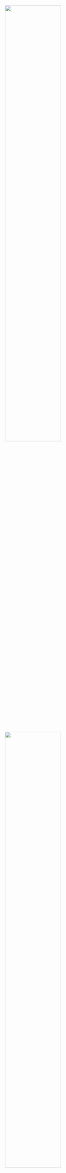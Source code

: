 <p align="center">
  <br>
  <img src="./image/mkty_cn_dark.svg#gh-dark-mode-only" style="width:60%;">
  <img src="./image/mkty_cn_light.svg#gh-light-mode-only" style="width:60%;">
</p>
<br>

# 明康慧医——基于LLM与多模态人工智能的健康管理与辅助诊疗系统设计与实现

## 🌍 文档语言

<p style="display: flex;align-items: center;">
  <img src="./image/PRC_flag.svg" alt="PRC" style="height: 1em;" /> 
  &nbsp;<a href="./README.md"><b>简体中文</b></a>&nbsp;|&nbsp;
  <img src="./image/USA_flag.svg" alt="USA" style="height: 1em;" /> 
  &nbsp;<a href="./README_EN.md"><b>英语 (English)</b></a>&nbsp;|&nbsp;
  <img src="./image/SRV_flag.svg" alt="SRV" style="height: 1em;" /> 
  &nbsp;<a href="./README_VN.md"><b>越南语 (Tiếng Việt)</b></a>
</p>

> 请注意，本文档的英文与越南文版本均使用LLM翻译自中文版本，有人工校对但差错难免，若出现英文或越南文版本内容与中文版本的不一致时，以中文为准。

**项目全称：** 明康慧医（英语：_Minh Khoe Tue Y_；越南语：_Minh Khỏe Tuệ Y_；喃字：_明劸慧醫_）——基于LLM与多模态人工智能的健康管理与辅助诊疗系统设计与实现 ( **简称:** 明康慧医智慧医疗系统 )

## 📖 项目介绍

以本毕业设计论文的“摘要”部分作为项目介绍：

&nbsp;&nbsp;&nbsp;&nbsp;在新时代互联网应用与技术进一步普及与人工智能技术飞速发展的双重驱动下，计算机技术在医健领域的应用可谓愈加广泛，大众对医健日渐增加的需求难以为传统的诊疗与保健管理模式所满足，其面临的诸多如诊断效率低下、医资配置不均、患者不便利与决策依赖经验等问题已相对严重。因此，如何利用互联网与前沿的人工智能技术，特别是利用大规模语言模型（LLM）与多模态技术来提升医疗保健相关业务的数字化、智能化已成为一个重要的课题。为更好地探讨互联网技术以及大语言模型与多模态等AI技术在医疗领域的潜力，本研究设计并实现了**明康慧医——基于LLM与多模态人工智能的健康管理与辅助诊疗系统**，本人同时也为提高医患交流效率和优化诊疗的流程尽一份作为本科毕业生的微薄之力。

&nbsp;&nbsp;&nbsp;&nbsp;本平台是一个集**注册登录、个人信息管理、多模态智能辅诊、医疗问答、诊疗论坛、病历管理、诊疗事项清单管理、资源中心及后台管理**九大模块于一体的分布式系统平台。系统宏观架构采用前后端分离设计，业务逻辑层后端基于`Python Flask`框架，数据库采用`MySQL`的方案，`RabbitMQ`实现完成业务逻辑端与智能服务端的异步消息通信，构建分布式微服务部署；前端页面组件化与交互效果采用`Vue3`、`axios`与`Element Plus`实现，系统鉴权通过JWT机制实现，保障数据的安全。

&nbsp;&nbsp;&nbsp;&nbsp;在AI智能服务端方面，“智能多模态辅诊”基于`BioMedCLIP`对比学习模型与`MarianMTModel`中英文神经机器翻译模型的级联架构，通过输入的医学影像，计算多条待判中文诊断描述为正确的相对概率分布。医疗问答、问题深度研究及其它语言生成任务均利用`MKTY-3B-Chat`大模型。该LLM以`Qwen2.5-3B-Instruct`为底座，采用`LLaMA-Factory`利用大量医学领域文本微调而成。问题深度研究模块基于“大模型讨论机制”，是为本人自研的一种LLM生成模式，可充分挖掘大模型内部的知识且可引导其推理。

&nbsp;&nbsp;&nbsp;&nbsp;“明康慧医”系统的具体设计与实现过程的描述在本文中得以完整呈现。这次研究首先明确了本系统开发的行业背景与选择上述技术路线的依据，然后在技术可行性角度，分层次解析了核心功能需求与实现方案，系统架构中各模块的工作原理与技术要点在文中以重点说明，全部性能指标在测试环节得到了覆盖测试。本人在文末总结了当前的成果，还作了后续改进方向的计划。这项医疗数字化的项目是为本人的一次探索，如能引发学生们对AI医疗的关注，吸引更多同学参与该领域，这便是本研究最大的价值所在。

**关键词：`医疗数字化`；`辅助诊疗`；`大规模语言模型`；`多模态`；`Vue3`；`Python Flask`；**

**下图展示了项目的系统架构：**

<div style="padding: 15px; text-align:center;">
  <img src="./image/architecture/architecture.svg" alt="系统架构" style="width:85%;" />
</div><br>

**下图展示了项目的系统功能模块：**

<div style="padding: 15px; text-align:center; background-color: rgb(255,255,255)">
  <img src="./image/module_structure/module_structure.svg" alt="系统功能" style="width:85%;" />
</div><br>

## 🛠️ 技术栈

本项目主要使用了以下库、组件或开源项目：

- **前端：** Vue.js、Element Plus、Axios、marked.js、DOMPurify、highlight.js、jQuery
- **后端：** Python Flask、pika、weasyprint、smtplib、PIL、argon2、rich、SQLAlchemy
- **数据库：** MySQL
- **消息队列：** RabbitMQ
- **机器学习与大模型：** PyTorch、Transformers、Qwen2.5-3B-Instruct

## 🤖 人工智能技术

### 明康慧医大模型 (MKTY-3B-Chat)

> 明康慧医大模型权重公开地址：
> [https://huggingface.co/Duyu/MKTY-3B-Chat](https://huggingface.co/Duyu/MKTY-3B-Chat)

&nbsp;&nbsp;&nbsp;&nbsp;明康慧医大模型（英语：_MKTY-3B-Chat Large-scale Language Model_；越南语：_MKTY-3B-Chat Mô hình Ngôn ngữ Quy mô Lớn_）是本项目的重要组成部分，为本人2025级齐鲁工业大学（山东省科学院）计算机科学与技术学部本科毕业设计而开发。

&nbsp;&nbsp;&nbsp;&nbsp;模型参数量`3.09B`，量化精度`BF16`，其在医学、医疗及生物学领域进行了微调与优化，其表现优于底座模型通义千问`Qwen2.5-3B-Instruct`。微调过程采用`LoRA`算法，仅针对中文语言。微调时使用增量预训练`Pretrain`与指令监督微调`SFT`两种方法，并分四个微调步骤进行，具体来说就是一轮增量预训练+一轮指令监督交替进行两次，这样做是考虑到底座模型规模不大，吸收知识的能力跟巨大规模模型相比稍逊一筹，若只进行一轮微调，那么经过SFT后大模型可能会遗忘掉其先在增量训练阶段学习到的知识，执行两轮微调可减轻大模型的灾难性遗忘。

&nbsp;&nbsp;&nbsp;&nbsp;训练数据方面：语料数据包含为生物领域广泛文本、医学诊断与问答、医学考试选择题以及自我意识等。在本项目中，MKTY大模型的使用场景是医疗问答、大模型讨论、总结诊疗计划、根据病历诊断和推荐药物，本人针对这四条用途准备了数据集，医学生物广泛知识文本用以在增量预训练阶段增加大模型的医疗专业知识，医学问答数据集用于指令监督微调，增强大模型回答问题的能力，医学诊断用于增强大模型诊断病历的能力，使用医学考试选择题的目的是告诉模型一个问题及其回答正确答案的回答模式，在大模型讨论机制功能中，不论是独立智能体角色还是主持人角色，都应该针对某问题结合已有的答案做出自己的判断，而教会大模型做医考选择题即可达到训练大模型按这种模式来回答问题的目的。另外“自我意识”是指通过指令监督，使模型得知自己是谁，由谁开发等，这部分数据由我本人设定。

&nbsp;&nbsp;&nbsp;&nbsp;大模型所用训练数据总量约为`2.88 GB`（解压后约为`6.79 GB`），是为从全网各网站平台以及本人个人关系获得的，所有训练数据均为开源的，并且是在不违反开源协议的合法情况下使用的，由于数据来源数量非常大且难以统计，以下仅列出了主要的数据来源网址，所有数据用于训练前都做过二次清洗和规整格式等预处理：

| 部分数据来源网址 |
| ----- |
| https://huggingface.co/datasets/Flmc/DISC-Med-SFT/tree/main |
| https://huggingface.co/datasets/Bolin97/MedicalQA/tree/main |
| https://huggingface.co/datasets/tyang816/MedChatZH/tree/main |
| https://huggingface.co/datasets/TigerResearch/MedCT/tree/main |
| https://huggingface.co/datasets/hajhouj/med_qa/tree/main |
| https://huggingface.co/datasets/ChenWeiLi/Medtext_zhtw |
| 其它数据集（从略） |

&nbsp;&nbsp;&nbsp;&nbsp;感谢上述开源数据集的提供者为本研究提供的帮助。另外，下方的损失值图展示了大模型在增量训练微调过程中交叉熵损失下降的过程。增量训练时设置了3个多epoch，每个epoch需遍历训练6000个批次的数据，共训练20000个批次，下图可以直观的看出损失。

<img src="./image/Loss_Figure.svg" alt="损失值图" style="width:85%;" />

### 智能体深度分析

&nbsp;&nbsp;&nbsp;&nbsp;智能体深度分析功能基于本人自研的大模型讨论机制`LLMDM`。该方法有智能体个数、讨论回合数与判敛阈值三个超参数，完全相同的若干大模型（`MKTY-3B-Chat`）在会话上下文不同时不认为是同一个智能体。第一轮讨论过程是，系统通过设置多个上下文数组模拟多个智能体，让每个智能体分别回答待深入研究的问题，然后由没有会话上文的“主持人”智能体总结各方发言。以后每轮讨论，都将上轮主持人的总结和原问题拼接合并，并由各智能体基于自己的会话上下文再分别回答合并后的prompt，最后主持人总结，周而复始,直至达到最大讨论轮次数。

&nbsp;&nbsp;&nbsp;&nbsp;然后是“判敛”的过程：用`BigBird`将最后一轮讨论各方的输出计算句子嵌入向量，然后计算各向量两两之差的平均值，以此反应各方达成共识的程度，即讨论语义收敛程度，这个数值可供人类用户作参考。

### 融合文本的时间序列预测模型

&nbsp;&nbsp;&nbsp;&nbsp;目前基于深度学习方法的各领域时间序列预测问题所使用最多的算法是`LSTM`或`GRU`，直至去年（2024年）也才有学者受NLP技术的启发提出基于`Transformer`的时序预测模型，但这些方法都没有考虑到时间序列与多模态相结合。

&nbsp;&nbsp;&nbsp;&nbsp;本次研究中，本人基于`GRU`，尝试性地设计了一种基于医学文书的医疗时间序列预测模型，模型原理：主要使用门控循环单元进行初步的时间序列预测，而后通过FFT计算历史时间序列的频域，将频域中各频率序数对应的振幅向量与相位向量拼接得到频域特征，随后用`BigBird`提取医学文本描述的句子嵌入，利用交叉注意力机制计算出频域联合特征向量与该句子嵌入的分数矩阵，从而得出加权频域联合特征。将此特征向量拆解并求逆FFT可得到一个差值时序数据，与此同时将求逆FFT前的频域数据通过一个线性层，求得一个阈值向量，利用门控的思想将这个阈值向量与求得的差值时序数据相乘，再加到基础GRU输出的结果上，作为模型最终的输出。

&nbsp;&nbsp;&nbsp;&nbsp;这样设计的思想在于，时间序列的频域反映了序列的整体情况，而不像时域那样局限于局部时间，计算文本特征与序列频域特征的交叉注意力因而有意义，比如以心电图举例，文本描述“心跳加速”，那么从频域角度看，这句话代表的是整个心电图波形更高频部分的振幅增大，这很容易通过交叉注意力向某高频部分的振幅加权权重增大来反映出来，而时序数据理论上无法体现。

**下图展示了时序预测模型结构：**

<div style="padding: 10px; text-align:center; background-color: rgb(255,255,255)">
  <img src="./image/time_series_prediction_model/time_series_prediction_model.svg" alt="时间序列预测模型" style="width:75%;" />
</div>

#### 公式化表达

<details>

<summary><b>单击此处展开模型公式化表达</b></summary>

##### 1. 文本编码部分

首先，将输入的医学文本信息 $T$ 通过预训练的`BigBird`文本编码器进行编码，得到文本特征向量 $H_T$：

$$
H_T = \text{BigBird}(T)
$$

其中，`BigBird`的参数是冻结的，不参与后续训练。

##### 2. 医学时间序列频域转换

输入的医学时间序列数据 $X$ 通过快速傅里叶变换 (`FFT`) 得到频域表示 $X_f$：

$$
X_f = \text{FFT}(X)
$$

##### 3. 序列时域特征提取

时间序列同时输入到`GRU`网络提取时序特征 $H_s$：

$$
H_s = \text{GRU}(X)
$$

##### 4. 交叉注意力机制

将文本编码的结果 $H_T$ 生成 Query ($Q$) 和 Key ($K$)，频域特征 $X_f$ 生成 Value ($V$)：

$$
Q = W_Q H_T,\quad K = W_K H_T,\quad V = W_V X_f
$$

计算注意力分数：

$$
A = \text{Softmax}\left(\frac{QK^T}{\sqrt{d_k}}\right)
$$

得到交叉注意力输出：

$$
O = A \cdot V
$$

##### 5. 门控机制

将交叉注意力输出 $O$ 经过 `Sigmoid` 函数，作为门控因子 $G$：

$$
G = \text{Sigmoid}(\text{IFFT}(O))
$$

##### 6. 模态融合

门控因子 $G$ 与 `GRU` 输出 $H_s$ 进行加权融合：

$$
H_f = G \cdot H_s
$$

最后，将融合后的特征输入全连接层进行预测：

$$
\hat{Y} = \text{Dense}(H_f + H_s)
$$

##### 符号说明

* $T$：医学文本
* $X$：医学时间序列数据
* $H_T$：文本编码特征
* $X_f$：时间序列频域表示
* $H_s$：时间序列时域特征
* $Q, K, V$：交叉注意力的 Query、Key、Value
* $A$：注意力矩阵
* $O$：交叉注意力输出
* $G$：门控因子
* $H_f$：融合后的特征
* $\hat{Y}$：预测结果
* $W_Q, W_K, W_V$：可学习权重矩阵

</details>

## 🚀 项目运行

### 1. 硬件配置

&nbsp;&nbsp;&nbsp;&nbsp;本系统是一个分布式系统，建议按性能要求部署至多台服务器，业务逻辑后端、数据库端、SSR前端服务器无特别要求。有明显性能要求的部分是智能服务层，其中明康慧医大模型权重及推理时缓存等共需8GB显存，BioMedCLIP需2GB显存，BigBird需2GB显存，时序预测模型显存占用可忽略。只部署一部分或不部署智能服务层也可以启动系统，但只能启动系统业务逻辑后端和CSR/SSR前端，且系统中相应AI服务不可用。

### 2. 克隆代码及模型权重

#### （1）代码克隆

```bash
git clone https://github.com/duyu09/MKTY-System.git
```

#### （2）模型权重下载

- （1）明康慧医大模型仓库大小：`6.19 GB`

```bash
git lfs install
git clone https://huggingface.co/Duyu/MKTY-3B-Chat
```

- （2）BioMedCLIP模型仓库大小：`790 MB`

```bash
git lfs install
git clone https://huggingface.co/microsoft/BiomedCLIP-PubMedBERT_256-vit_base_patch16_224
```

- （3）MarianMT模型仓库大小：`1.18 GB`

该仓库无需专门克隆，当小规模模型模块首次启动时，`transformers`库会自动从`Hugging Face`下载该模型到系统缓存目录，部署时须确保磁盘空间充足。考虑到服务器可能位于中国大陆地区，项目中所有涉及联系`Hugging Face`的代码文件头部已添加设置进程环境变量的语句，目的是将<https://huggingface.co/>重定向至中国国内镜像站<https://hf-mirror.com/>，若您的服务器不在中国大陆管辖网段内，请删除相关代码语句。

- （4）MKTY融合文本的医学时间序列预测模型

暂不开放预训练模型。模型权重大小不超过`10 MB`。

### 3. 环境搭建

&nbsp;&nbsp;&nbsp;&nbsp;针对不同服务，环境依赖也不同。本系统业务逻辑后端及智能服务后端均依赖`Python 3.9+`环境以及`RabbitMQ`消息队列，`RabbitMQ`又依赖`Erlang`语言环境。安装`Python`及`RabbitMQ`的方法此处不再赘述，请访问[Python官方网站](https://www.python.org/downloads/)以及[RabbitMQ官方网站](https://www.rabbitmq.com/download.html)。另外，部署时建议建立虚拟环境。

#### （1）业务逻辑后端

##### 环境安装

```bash
pip install -r requirements-rp.txt
```

##### 代码文件

`\backend\run.py`、`\backend\util.py`。

注意，`weasyprint`库依赖外部软件才能正常工作，该库的具体依赖项取决于操作系统等各种因素而不同，请就您的具体情况参考网络资源解决这个问题。

#### （2）大规模模型推理

##### 环境安装

```bash
pip install -r requirements-lm.txt
```

注意：`torch`和`transformers`库的版本取决于您的硬件环境和CUDA版本，请参考[PyTorch官方网站](https://pytorch.org/get-started/locally/)安装合适的版本。

##### 代码文件

`\backend\large_model.py`、`\backend\large_model_util.py`，以及您克隆的明康慧医大模型目录。

#### （3）小规模模型推理

##### 环境安装

```bash
pip install -r requirements-mm.txt
```

注意：`torch`和`transformers`库的版本取决于您的硬件环境和CUDA版本，请参考[PyTorch官方网站](https://pytorch.org/get-started/locally/)安装合适的版本。

##### 代码文件

`\backend\modest_model.py`、`\backend\modest_model_util.py`，以及您克隆的BioMedCLIP模型目录。

#### （4）数据库建立

&nbsp;&nbsp;&nbsp;&nbsp;本系统依赖`MySQL`数据库，由于涉及JSON的存取，故须8.0及以上的版本。数据库的安装此处不再赘述，具体安装步骤请参考[MySQL官方网站](https://dev.mysql.com/doc/)。数据定义语言（建库SQL脚本）：`\backend\script.sql`，请执行之以建库。

#### （5）前端代码

&nbsp;&nbsp;&nbsp;&nbsp;本系统前端使用`Vite`打包工具进行开发时调试、运行和打包，并建议使用`Node v22.12.0+`环境和`yarn`包管理器，具体请分别参考[Node.js官方网站](https://nodejs.org/)和[Yarn官方网站](https://yarnpkg.com/)。前端代码目录：`\frontend`

#### （6）后台管理系统

&nbsp;&nbsp;&nbsp;&nbsp;本系统后台管理系统（后管端）也是基于`Python Flask`框架与`Vue`+`Vue-cli`进行开发，建议使用`Python 3.9+`与`Node v22.12.0+`环境。后管端前端代码目录：`\admin_frontend`，后管端后端代码目录：`\admin_backend`。

### 4. 部署运行

将代码、模型，以及各种环境、依赖均安装部署完毕后，**请先根据您的各项具体部署情况等修改代码中的全局变量** （如模型路径、数据库连接信息等各项信息），然后启动系统。可配置项位于`run.py`、`modest_model.py`、`large_model.py`代码文件的头部，具体内容此处不做赘述。另外，启动前，请您确保MySQL数据库服务以及各模块的RabbitMQ服务均已正常启动。

#### （1）业务逻辑后端

```bash
python \backend\run.py
```

#### （2）大规模模型推理

```bash
python \backend\large_model.py
```

#### （3）小规模模型推理

```bash
python \backend\modest_model.py
```

#### （4）前端代码

前端代码中`\frontend\src\api\api.js`文件的头部配置了业务逻辑后端API的路径及接口，请您修改后再启动和打包。

```bash
cd \frontend
yarn install  # 初始化
yarn dev  # 启动开发模式服务器
yarn build  # 打包构建
```

构建后的包可以通过多种方式部署、启动，比如使用`Nginx`反向代理服务器，请参考[Nginx官方文档](https://nginx.org/en/docs/)。也可以利用Python解释器直接运行，以下是示例命令：

```bash
cd dist
python -m http.server 8092
```

## 💻 系统前端UI效果

下列表格展示了部分系统前端UI效果，请放大图片查看。

| | | | |
| ----- | ----- | ----- | ----- |
| <img alt="forum_04" src="./image/ui_image/forum_04.jpg"/> | <img alt="forum_05" src="./image/ui_image/forum_05.jpg"/> | <img alt="homepage" src="./image/ui_image/homepage.jpg"/> | <img alt="homepage_02" src="./image/ui_image/homepage_02.jpg"/> |
| <img alt="homepage_03" src="./image/ui_image/homepage_03.jpg"/> | <img alt="medcial_list" src="./image/ui_image/medcial_list.jpg"/> | <img alt="medcial_list_02" src="./image/ui_image/medcial_list_02.jpg"/> | <img alt="medcial_list_03" src="./image/ui_image/medcial_list_03.jpg"/> |
| <img alt="mkty_chat" src="./image/ui_image/mkty_chat.jpg"/> | <img alt="mkty_chat_02" src="./image/ui_image/mkty_chat_02.jpg"/> | <img alt="mkty_chat_03" src="./image/ui_image/mkty_chat_03.jpg"/> | <img alt="mkty_chat_04" src="./image/ui_image/mkty_chat_04.jpg"/> |
| <img alt="mkty_chat_05" src="./image/ui_image/mkty_chat_05.jpg"/> | <img alt="multimodal_diagnosis" src="./image/ui_image/multimodal_diagnosis.jpg"/> | <img alt="multimodal_diagnosis_02" src="./image/ui_image/multimodal_diagnosis_02.jpg"/> | <img alt="multimodal_diagnosis_03" src="./image/ui_image/multimodal_diagnosis_03.jpg"/> |
| <img alt="welcome_page" src="./image/ui_image/welcome_page.jpg"/> | <img alt="welcome_page_02" src="./image/ui_image/welcome_page_02.jpg"/> |  |  |

## 🎓 项目作者及著作权声明

```
██\      ██\     ██\   ██\   ████████\  ██\     ██\
███\    ███ |    ██ | ██  |  \__██  __| \██\   ██  |
████\  ████ |    ██ |██  /      ██ |     \██\ ██  /
██\██\██ ██ |    █████  /       ██ |      \████  /
██ \███  ██ |    ██  ██<        ██ |       \██  /
██ |\█  /██ |    ██ |\██\       ██ |        ██ |
██ | \_/ ██ |██\ ██ | \██\ ██\  ██ |██\     ██ |██\
\__|     \__|\__|\__|  \__|\__| \__|\__|    \__|\__|
```

该项目用于2025年齐鲁工业大学（山东省科学院）计算机科学与技术学部毕业设计。

### 👤 项目作者

- **杜宇** (英语：_Du Yu_；越南语：_Đỗ Vũ_；电邮：<202103180009@stu.qlu.edu.cn> 与 <qluduyu09@163.com>)，齐鲁工业大学（山东省科学院）计算机科学与技术学部 2025届本科毕业生
- 项目参与者：**郭长霖** (英语：_Guo Changlin_；越南语：_Quách Trường Lâm_；电邮：<202311143014@stu.qlu.edu.cn> 与 <changlin539@163.com>)，齐鲁工业大学（山东省科学院）计算机科学与技术学部 2023级本科生，其参与编写的代码已在注释中明确标注。

### 🏫 毕业设计指导教师

- 校方老师：**姜文峰** (英语：_Jiang Wenfeng_；越南语：_Khương Văn Phong_)，齐鲁工业大学（山东省科学院）计算机科学与技术学部 讲师
- 企业方老师：**李君** (英语：_Li Jun_；越南语：_Lý Quân_)，安博教育科技集团([NYSE: AMBO](https://www.nyse.com/quote/XASE:AMBO)) 山东师创软件实训学院

### ⚖️ 开源协议

&nbsp;&nbsp;&nbsp;&nbsp;本系统基于 **添加了附加条款** 的`MPL-2.0` **(Mozilla Public License 2.0)** 开源协议公开发布，您下载、使用、修改、发布本软件系统项目或其源代码前请认真阅读并完全知晓、充分理解[LICENSE](./LICENSE)文件中的内容。

<details>

<summary><b>单击此处展开附加条款</b></summary>

-----

下述附加条款内容翻译自`LICENSE`文件结尾的英文，下述汉语翻译仅供参考。

#### 附加条款

##### 第1条

若本代码的任何部分（无论修改与否）被用于其他项目，则相关文件必须以`MPL-2.0`或兼容许可证开源。  

##### 第2条

必须在产品的文档、`README`或关于页面中明确声明对本软件的使用，包括以下内容；

- 本项目的名称；
- 官方仓库的链接；
- 原始作者的姓名或化名。  

##### 第3条

不得以任何方式混淆、删除或隐瞒本软件的开源性质及其在项目中使用的事实。

##### 第4条

著作权信息标注多语言要求

为了确保著作权与作者信息得到准确透明的标注，除非符合第`4.3`条所述豁免情形，必须遵守以下多语言要求：

##### 4.1 标注范围要求

在呈现著作权信息时，必须同时满足以下两种语言要求（除非符合第`4.3`条豁免情形）：

- ① 使用者国籍国现行有效的法定语言至少一种（若该国无法定语言，则采用该国事实上的通用语言）
- ② 中文（简体/繁体）、英语或越南语至少一种

##### 4.2 专有名词翻译规范

涉及项目的专有名词（含人名、机构名、作品名等）须优先采用本项目 README 文档提供的汉/英/越标准译法。如需翻译为其他语言，应遵循下列优先级：

- ① 目标语言所属国的强制性法律规定
- ② 国际标准化组织（ISO）相关规范
- ③ 外交领域的国际惯例

##### 4.3 语言数量豁免

符合以下任一情形时可免除多语言标注要求：

- 使用者国籍国的法定/通用语言本身属于中文（简体/繁体）、英语或越南语中的一种或多种
- 目标使用地区的法律有更严格的标注要求

##### 4.4 违规后果

未按本要求进行标注的行为，将被视为试图混淆或隐瞒：

- 本软件开源的事实
- 该开源项目在被使用作品中的实际应用事实
  
-----

</details>

#### 说明

1. 再次强调，请务必遵守`LICENSE`文件中规定的内容（MPL-2.0+附加条款）， **本人对侵犯著作权的行为持“零容忍”态度。** 本人完全赞成并欢迎他人使用本项目及源代码，但对于任何违反协议的侵权行为，本人必将对其追究法律责任，并要求其受到法律限度内最严厉的处罚与赔偿（顶格处罚）。

2. 侵权风险提示：将本项目的部分或全部当作商品售卖（包括但不限于以“课程设计”、“毕业设计”等名义）在`MPL-2.0`协议及附加条款中并不明确反对，但必须在醒目的位置标明本项目的名称（至少包含简称“明康慧医”）、原始作者（至少包含“杜宇”）、官方开源仓库链接（[https://github.com/duyu09/MKTY-System](https://github.com/duyu09/MKTY-System)）否则将有试图“混淆或隐瞒本软件的开源性质及其在项目中使用的事实”的嫌疑。

3. 若您发现有任何违反开源协议及上述内容的个人或组织，欢迎举报，举报方式包括但不限于向本项目任何一名作者发送举报邮件，或在项目所在的开源平台提起issue等方式。

## 🔗 友情链接

- 齐鲁工业大学（山东省科学院）: [https://www.qlu.edu.cn/](https://www.qlu.edu.cn/)
  
- 山东省计算中心（国家超级计算济南中心）: [https://www.nsccjn.cn/](https://www.nsccjn.cn/)

- 齐鲁工业大学（山东省科学院）计算机科学与技术学部: [http://jsxb.scsc.cn/](http://jsxb.scsc.cn/)

- 杜宇的GitHub主页: [https://github.com/duyu09/](https://github.com/duyu09/)

- 杜宇的Hugging Face主页: [https://huggingface.co/Duyu](https://huggingface.co/Duyu)

## 📊 访客统计

<div><b>Number of Total Visits (All of Duyu09's GitHub Projects): </b><br><img src="https://profile-counter.glitch.me/duyu09/count.svg" /></div> 

<div><b>Number of Total Visits (MKTY): </b>
<br><img src="https://profile-counter.glitch.me/duyu09-MKTY-SYSTEM/count.svg" /></div> 

